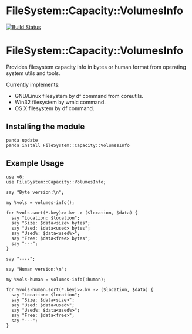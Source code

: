# FileSystem::Capacity::VolumesInfo
[![Build Status](https://travis-ci.org/ramiroencinas/perl6-FileSystem-Capacity.svg?branch=master)](https://travis-ci.org/ramiroencinas/perl6-FileSystem-Capacity)

FileSystem::Capacity::VolumesInfo
=================================

Provides filesystem capacity info in bytes or human format from operating system utils and tools.

Currently implements:
* GNU/Linux filesystem by df command from coreutils.
* Win32 filesystem by wmic command.
* OS X filesystem by df command.

## Installing the module ##

    panda update
    panda install FileSystem::Capacity::VolumesInfo

## Example Usage ##
    use v6;
    use FileSystem::Capacity::VolumesInfo;

    say "Byte version:\n";

    my %vols = volumes-info();

    for %vols.sort(*.key)>>.kv -> ($location, $data) {
      say "Location: $location";
      say "Size: $data<size> bytes";
      say "Used: $data<used> bytes";
      say "Used%: $data<used%>";
      say "Free: $data<free> bytes";
      say "---";
    }

    say "----";

    say "Human version:\n";

    my %vols-human = volumes-info(:human);

    for %vols-human.sort(*.key)>>.kv -> ($location, $data) {
      say "Location: $location";
      say "Size: $data<size>";
      say "Used: $data<used>";
      say "Used%: $data<used%>";
      say "Free: $data<free>";
      say "---";
    }
